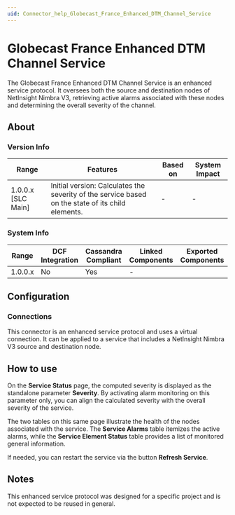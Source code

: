 ```yaml
---
uid: Connector_help_Globecast_France_Enhanced_DTM_Channel_Service
---
```


# Globecast France Enhanced DTM Channel Service

The Globecast France Enhanced DTM Channel Service is an enhanced service protocol. It oversees both the source and destination nodes of NetInsight Nimbra V3, retrieving active alarms associated with these nodes and determining the overall severity of the channel.

## About

### Version Info

| Range              | Features                                                                                          | Based on | System Impact |
|--------------------|---------------------------------------------------------------------------------------------------|----------|---------------|
| 1.0.0.x [SLC Main] | Initial version: Calculates the severity of the service based on the state of its child elements. | -        | -             |

### System Info

| Range   | DCF Integration | Cassandra Compliant | Linked Components | Exported Components |
|---------|-----------------|---------------------|-------------------|---------------------|
| 1.0.0.x | No              | Yes                 | -                 |                     |

## Configuration

### Connections

This connector is an enhanced service protocol and uses a virtual connection. It can be applied to a service that includes a NetInsight Nimbra V3 source and destination node.

## How to use

On the **Service Status** page, the computed severity is displayed as the standalone parameter **Severity**. By activating alarm monitoring on this parameter only, you can align the calculated severity with the overall severity of the service.

The two tables on this same page illustrate the health of the nodes associated with the service. The **Service Alarms** table itemizes the active alarms, while the **Service Element Status** table provides a list of monitored general information.

If needed, you can restart the service via the button **Refresh Service**.

## Notes

This enhanced service protocol was designed for a specific project and is not expected to be reused in general.
